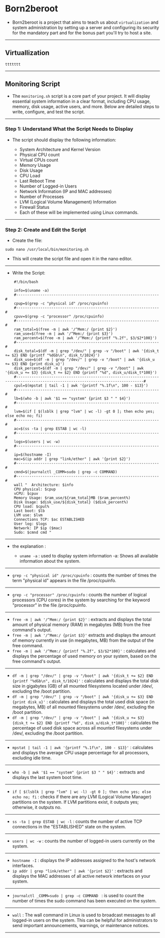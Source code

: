 # Born2beroot
+ Born2beroot is a project that aims to teach us about `virtualization` and system administration by setting up a server and configuring its security for the mandatory part and for the bonus part you'll try to host a site.
-----------------------------------------------------------------------
## Virtuallization
    ttttttt
----------------------------------------------------------------------
## Monitoring Script
+ The `monitoring.sh` script is a core part of your project. It will display essential system information in a clear format, including CPU usage, memory, disk usage, active users, and more. Below are detailed steps to write, configure, and test the script.
----------------------------------------------------------------------
### Step 1: Understand What the Script Needs to Display
+ The script should display the following information:

  + System Architecture and Kernel Version
  + Physical CPU count
  + Virtual CPUs count
  + Memory Usage
  + Disk Usage
  + CPU Load
  + Last Reboot Time
  + Number of Logged-in Users
  + Network Information (IP and MAC addresses)
  + Number of Processes
  + LVM (Logical Volume Management) Information
  + Firewall Status
  + Each of these will be implemented using Linux commands.
----------------------------------------------------------------------
### Step 2: Create and Edit the Script
+ Create the file:
```
sudo nano /usr/local/bin/monitoring.sh
```
+ This will create the script file and open it in the nano editor.
----------------------------------------------------------------------
+ Write the Script:
```
    #!/bin/bash

    info=$(uname -a)
    #-----------------------------------------------------------------#
    cpup=$(grep -c "physical id" /proc/cpuinfo)
    #-----------------------------------------------------------------#
    cpuv=$(grep -c "processor" /proc/cpuinfo)
    #-----------------------------------------------------------------#
    ram_total=$(free -m | awk '/^Mem:/ {print $2}')
    ram_use=$(free -m | awk '/^Mem:/ {print $3}')
    ram_percent=$(free -m | awk '/^Mem:/ {printf "%.2f", $3/$2*100}')
    #-----------------------------------------------------------------#
    disk_total=$(df -m | grep "/dev/" | grep -v "/boot" | awk '{disk_t += $2} END {printf "%dGb\n", disk_t/1024}')
    disk_use=$(df -m | grep "/dev/" | grep -v "/boot" | awk '{disk_u += $3} END {print disk_u}')
    disk_percent=$(df -m | grep "/dev/" | grep -v "/boot" | awk '{disk_u += $3} {disk_t += $2} END {printf "%d", disk_u/disk_t*100}')
    #--------------------------------------------------------------------------------------------------------------------------------#
    cpul=$(mpstat | tail -1 | awk '{printf "%.1f\n", 100 - $13}')
    #-----------------------------------------------------------------#
    lb=$(who -b | awk '$1 == "system" {print $3 " " $4}')
    #-----------------------------------------------------------------#
    lvm=$(if [ $(lsblk | grep "lvm" | wc -l) -gt 0 ]; then echo yes; else echo no; fi)
    #-----------------------------------------------------------------#
    ac=$(ss -ta | grep ESTAB | wc -l)
    #-----------------------------------------------------------------#
    logs=$(users | wc -w)
    #-----------------------------------------------------------------#
    ip=$(hostname -I)
    mac=$(ip addr | grep "link/ether" | awk '{print $2}')
    #-----------------------------------------------------------------#
    cmnd=$(journalctl _COMM=sudo | grep -c COMMAND)
    #-----------------------------------------------------------------#
    wall "	Architecture: $info
	CPU physical: $cpup
	vCPU: $cpuv
	Memory Usage: $ram_use/${ram_total}MB ($ram_percent%)
	Disk Usage: $disk_use/${disk_total} ($disk_percent%)
	CPU load: $cpul%
	Last boot: $lb
	LVM use: $lvm
	Connections TCP: $ac ESTABLISHED
	User log: $logs
	Network: IP $ip ($mac)
	Sudo: $cmnd cmd "
```
---------------------------------------------------------------------
+ the explanation :

  + `uname -a`  : used to display system information -a: Shows all available information about the system.
----------------------------------------------------------------------
+ `grep -c "physical id" /proc/cpuinfo` : counts the number of times the term "physical id" appears in the file /proc/cpuinfo.
-------------------------------------------------------------------------
+ `grep -c "processor" /proc/cpuinfo` : counts the number of logical processors (CPU cores) in the system by searching for the keyword "processor" in the file /proc/cpuinfo.
-------------------------------------------------------------------------
+ `free -m | awk '/^Mem:/ {print $2}'` : extracts and displays the total amount of physical memory (RAM) in megabytes (MB) from the free command's output.
+ `free -m | awk '/^Mem:/ {print $3}'` extracts and displays the amount of memory currently in use (in megabytes, MB) from the output of the free command.
+ `free -m | awk '/^Mem:/ {printf "%.2f", $3/$2*100}'` : calculates and displays the percentage of used memory on your system, based on the free command's output.
-------------------------------------------------------------------------
+ `df -m | grep "/dev/" | grep -v "/boot" | awk '{disk_t += $2} END {printf "%dGb\n", disk_t/1024}'` : calculates and displays the total disk size in gigabytes (GB) of all mounted filesystems located under /dev/, excluding the /boot partition.
+ `df -m | grep "/dev/" | grep -v "/boot" | awk '{disk_u += $3} END {print disk_u}'` : calculates and displays the total used disk space (in megabytes, MB) of all mounted filesystems under /dev/, excluding the /boot partition.
+ `df -m | grep "/dev/" | grep -v "/boot" | awk '{disk_u += $3} {disk_t += $2} END {printf "%d", disk_u/disk_t*100}'` : calculates the percentage of used disk space across all mounted filesystems under /dev/, excluding the /boot partition.
-------------------------------------------------------------------------
+ `mpstat | tail -1 | awk '{printf "%.1f\n", 100 - $13}'` : calculates and displays the average CPU usage percentage for all processors, excluding idle time.
-------------------------------------------------------------------------
+ `who -b | awk '$1 == "system" {print $3 " " $4}'` : extracts and displays the last system boot time.
------------------------------------------------------------------------ 
+ `if [ $(lsblk | grep "lvm" | wc -l) -gt 0 ]; then echo yes; else echo no; fi` : checks if there are any LVM (Logical Volume Manager) partitions on the system. If LVM partitions exist, it outputs yes; otherwise, it outputs no.
------------------------------------------------------------------------ 
+ `ss -ta | grep ESTAB | wc -l` : counts the number of active TCP connections in the "ESTABLISHED" state on the system.
------------------------------------------------------------------------ 
+ `users | wc -w` : counts the number of logged-in users currently on the system.
------------------------------------------------------------------------ 
+ `hostname -I` : displays the IP addresses assigned to the host's network interfaces.
+ `ip addr | grep "link/ether" | awk '{print $2}'` : extracts and displays the MAC addresses of all active network interfaces on your system.
------------------------------------------------------------------------ 
+ `journalctl _COMM=sudo | grep -c COMMAND ` : is used to count the number of times the sudo command has been executed on the system.
------------------------------------------------------------------------ 
+ `wall` : The wall command in Linux is used to broadcast messages to all logged-in users on the system. This can be helpful for administrators to send important announcements, warnings, or maintenance notices.
------------------------------------------------------------------------ 



